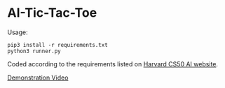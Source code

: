 # AI-Tic-Tac-Toe

Usage:

```shell
pip3 install -r requirements.txt
python3 runner.py
````

Coded according to the requirements listed on [Harvard CS50 AI website](https://cs50.harvard.edu/ai/2020/projects/0/tictactoe/).

[Demonstration Video](https://youtu.be/R6Jp05uevvM)
